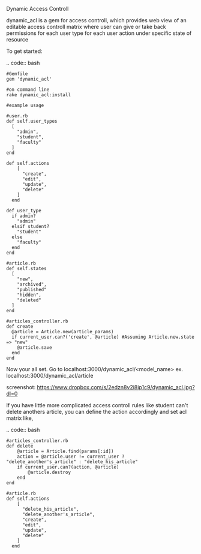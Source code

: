 Dynamic Access Controll

dynamic_acl is a gem for access controll, which provides web view of an editable access controll matrix where user can give or take back permissions for each user type for each user action under specific state of resource 

To get started:

.. code:: bash

    #Gemfile
    gem 'dynamic_acl'

    #on command line
    rake dynamic_acl:install
    
    #example usage

    #user.rb
    def self.user_types
      [
        "admin",
        "student",
        "faculty"
      ]
    end
    
    def self.actions
        [
          "create",
          "edit",
          "update",
          "delete"
        ]
      end

    def user_type
      if admin?
        "admin"
      elsif student?
        "student"
      else
        "faculty"
      end
    end

    #article.rb
    def self.states
      [
        "new",
        "archived",
        "published"
        "hidden",
        "deleted"
      ]
    end

    #articles_controller.rb
    def create
      @article = Article.new(article_params)
      if current_user.can?('create', @article) #Assuming Article.new.state => "new"
        @article.save
      end
    end

Now your all set. Go to localhost:3000/dynamic_acl/<model_name>
ex. localhost:3000/dynamic_acl/article

screenshot: https://www.dropbox.com/s/2edzn8v2i8ip1c9/dynamic_acl.jpg?dl=0

If you have little more complicated access controll rules like student can't delete anothers article, you can define the action accordingly and set acl matrix like,

.. code:: bash

    #articles_controller.rb
    def delete
        @article = Article.find(params[:id])
        action = @article.user != current_user ? "delete_another's_article" : "delete_his_article"
        if current_user.can?(action, @article)
            @article.destroy
        end
    end
    
    #article.rb
    def self.actions
        [ 
          "delete_his_article",
          "delete_another's_article",
          "create",
          "edit",
          "update",
          "delete"
        ]
      end
      
  
